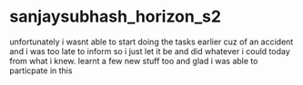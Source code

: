 # sanjaysubhash_horizon_s2

unfortunately i wasnt able to start doing the tasks earlier cuz of an accident and i was too late to inform so i just let it be and did whatever i could today from what i knew. 
learnt a few new stuff too and glad i was able to particpate in this 
